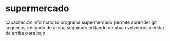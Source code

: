 # supermercado
capacitación informatorio programa supermercado
permite aprender git
seguimos editando de arriba
seguimos editando de abajo
volvemos a editar de arriba para bajo

